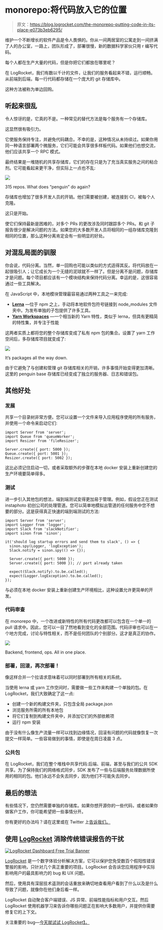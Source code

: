 # monorepo:将代码放入它的位置

> 原文：<https://blog.logrocket.com/the-monorepo-putting-code-in-its-place-e073b3eb6295/>

维护一个不断增长的软件产品是令人畏惧的。你从一间两居室的公寓走到一间挤满了人的办公室，一路上，团队形成了，部署很慢，新的数据科学家伙只用 r 编写代码。

每个人都在生产大量的代码，但是你把它们都放在哪里呢？

在 LogRocket，我们有数以千计的文件，让我们的服务看起来不错，运行顺畅。从前端到后端，每一行代码都存储在一个庞大的 git 存储库中。

这种方法被称为单边回购。

## 听起来很乱

令人惊讶的是，它真的不是。一种常见的替代方法是每个服务有一个存储库。

这显然很有吸引力。

它使服务保持专注，并避免代码耦合。不幸的是，这种情况从未持续过。如果你用同一种语言部署两个微服务，它们可能会共享很多样板代码。如果他们也想交流，他们应该共享一个 RPC 模式。

最终结果是一堆随机的共享存储库，它们的存在只是为了充当真实服务之间的粘合剂。它可能看起来更干净，但实际上一点也不乱:

![](img/dd848333746c5a960cbc9cfa9e416fe1.png)

315 repos. What does “penguin” do again?

存储库也增加了很多开发人员的开销。他们需要被创建，被连接到 CI，被每个人克隆。

这只是开始。

使它们保持最新是困难的，对多个 PRs 的更改涉及同时跟踪多个 PRs。和 git 子报告很少是解决问题的方法。如果您的大多数开发人员将相同的一组存储库克隆到相同的位置，那么这种分离肯定会有一些明显的好处。

## 对混乱局面的驯服

你会说，代码分离。当然，单一回购也可能以类似的方式适得其反。将代码放在一起很吸引人；让它成长为一个无缝的泥球就不一样了。但是分离不是问题，存储库才是问题。每个项目都应该有一个模块结构来保持代码分离。幸运的是，这很容易通过一些工具解决。

在 JavaScript 中，本地模块管理最容易通过两种工具之一来完成:

*   [**Lerna**](https://lernajs.io/) —位于 npm 之上，手动将本地软件包符号链接到 node_modules 文件夹中。为发布单独的子包提供了许多工具。
*   [**Yarn Workspaces**](https://yarnpkg.com/blog/2017/08/02/introducing-workspaces/) —一个相当新的 Yarn 特性，类似于 lerna，但具有更精简的特性集，并专注于性能

这两者实质上都将您的整个存储库变成了私有 npm 包的集合。设置了 yarn 工作空间后，多存储库项目就变成了:

![](img/82784e0918254510b4fbe56ab81fbdaf.png)

It’s packages all the way down.

由于它避免了与创建和管理 git 存储库相关的开销，许多事情开始变得更加清晰。这里的 penguin base 存储库已经变成了独立的服务器、日志和错误包。

## 其他好处

### 发展

共享一个目录树非常方便。您可以设置一个文件来导入应用程序使用的所有服务，并使用一个命令来启动它们:

```
import Server from 'server';
import Queue from 'queueWorker';
import Resizer from 'fileResizer';

Server.create({ port: 5000 });
Queue.create({ port: 5001 });
Resizer.create({ port: 5002 });
```

这比必须记住启动一切，或者采取额外的步骤在本地 docker 安装上重新创建您的生产环境要简单得多。

### 测试

进一步引入其他包的想法，端到端测试变得更加易于管理。例如，假设您正在测试 instaphoto 初创公司的处理管道。您可以简单地模拟出管道的任何服务中您不想要的部分。这是获得真正快速的端到端测试的方法:

```
import Server from 'server';
import Logger from 'logger';
import Slack from 'slackNotifier';
import sinon from 'sinon';

it('should log startup errors and send them to slack', () => {
  sinon.spy(Logger, 'logException');
  Slack.notify = sinon.spy(() => {});

  Server.create({ port: 5000 });
  Server.create({ port: 5000 }); // port already taken

  expect(Slack.notify).to.be.called();
  expect(Logger.logException).to.be.called();
});
```

与必须在本地 docker 安装上重新创建生产环境相比，这种设置允许更简单的开发。

### 代码审查

在 monorepo 中，一个改进或新特性的所有代码更改都可以包含在一个单一的 pull 请求中。因此，您可以一目了然地看到变化的全部范围。代码评审也可以在一个地方完成，讨论与特性相关，而不是任何团队的个别部分。这才是真正的协作。

![](img/3e9002359bdc494f9061f68a04bccf83.png)

Backend, frontend, ops. All in one place.

### 部署，回滚，再次部署！

像这样合并一个拉请求意味着可以同时部署到所有相关的系统。

当使用 lerna 或 yarn 工作空间时，需要做一些工作来构建一个单独的包。在 LogRocket，我们大致确定了这一点:

*   创建一个新的构建文件夹，只包含全局 package.json
*   浏览服务所需的所有本地包
*   将它们复制到构建文件夹中，并添加它们的外部依赖项
*   运行 npm 安装

由于没有什么像生产流量一样可以找到边缘情况，回滚有问题的代码就像恢复一次提交一样简单。一些容易做到的事情，即使是在周日凌晨 3 点。

### 公共包

在 LogRocket，我们在整个堆栈中共享代码:后端、前端，甚至与我们的公共 SDK 共享。为了保持我们的网络格式同步，SDK 发布了一些与后端服务处理数据所使用的相同的包。他们永远不会失去同步，因为他们不可能失去同步。

## 最后的想法

有些情况下，您仍然需要单独的存储库。如果你想开源你的一些代码，或者如果你做客户工作，你可能希望把一些事情分开。

你有更好的办法吗？请在这里或在 Twitter 上[告诉我们。](https://twitter.com/logrocketjs)

## 使用 [LogRocket](https://lp.logrocket.com/blg/signup) 消除传统错误报告的干扰

[![LogRocket Dashboard Free Trial Banner](img/d6f5a5dd739296c1dd7aab3d5e77eeb9.png)](https://lp.logrocket.com/blg/signup)

[LogRocket](https://lp.logrocket.com/blg/signup) 是一个数字体验分析解决方案，它可以保护您免受数百个假阳性错误警报的影响，只针对几个真正重要的项目。LogRocket 会告诉您应用程序中实际影响用户的最具影响力的 bug 和 UX 问题。

然后，使用具有深层技术遥测的会话重放来确切地查看用户看到了什么以及是什么导致了问题，就像你在他们身后看一样。

LogRocket 自动聚合客户端错误、JS 异常、前端性能指标和用户交互。然后 LogRocket 使用机器学习来告诉你哪些问题正在影响大多数用户，并提供你需要修复它的上下文。

关注重要的 bug—[今天就试试 LogRocket】。](https://lp.logrocket.com/blg/signup-issue-free)
